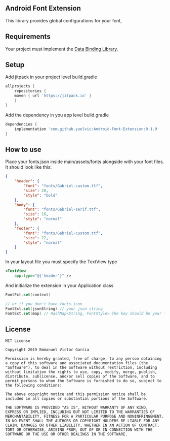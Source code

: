## Android Font Extension
This library provides global configurations for your font,

## Requirements

Your project must implement the [Data Binding Library](https://developer.android.com/topic/libraries/data-binding/).

## Setup

Add jitpack in your project level build.gradle

```gradle
allprojects {
    repositories {
	maven { url 'https://jitpack.io' }
    }
}
```

Add the dependency in you app level build.gradle

```gradle
dependencies {
    implementation 'com.github.yuelvic:Android-Font-Extension:0.1.0'
}
```

## How to use

Place your fonts.json inside main/assets/fonts alongside with your font files. It should look like this:

```json
{
    "header": {
        "font": "fonts/Gabriel-custom.ttf",
        "size": 20,
        "style": "bold"
    },
    "body": {
        "font": "fonts/Gabriel-serif.ttf",
        "size": 16,
        "style": "normal"
    },
    "footer": {
        "font": "fonts/Gabriel-custom.ttf",
        "size": 22,
        "style": "normal"
    }
}
```

In your layout file you must specify the TextView type
```xml
<TextView
    app:type="@{'header'}" />
```

And initialize the extension in your Application class

```kotlin
FontExt.set(context)

// or if you don't have fonts.json
FontExt.set(jsonString) // your json string
FontExt.set(map) // HashMap<String, FontStyle> The key should be your TextView type
```

## License

```
MIT License

Copyright 2019 Emmanuel Victor Garcia

Permission is hereby granted, free of charge, to any person obtaining a copy of this software and associated documentation files (the "Software"), to deal in the Software without restriction, including without limitation the rights to use, copy, modify, merge, publish, distribute, sublicense, and/or sell copies of the Software, and to permit persons to whom the Software is furnished to do so, subject to the following conditions:

The above copyright notice and this permission notice shall be included in all copies or substantial portions of the Software.

THE SOFTWARE IS PROVIDED "AS IS", WITHOUT WARRANTY OF ANY KIND, EXPRESS OR IMPLIED, INCLUDING BUT NOT LIMITED TO THE WARRANTIES OF MERCHANTABILITY, FITNESS FOR A PARTICULAR PURPOSE AND NONINFRINGEMENT. IN NO EVENT SHALL THE AUTHORS OR COPYRIGHT HOLDERS BE LIABLE FOR ANY CLAIM, DAMAGES OR OTHER LIABILITY, WHETHER IN AN ACTION OF CONTRACT, TORT OR OTHERWISE, ARISING FROM, OUT OF OR IN CONNECTION WITH THE SOFTWARE OR THE USE OR OTHER DEALINGS IN THE SOFTWARE.
```
